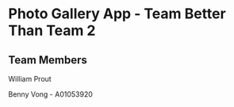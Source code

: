 # Photo Gallery App - Team Better Than Team 2

## Team Members

William Prout

Benny Vong - A01053920
